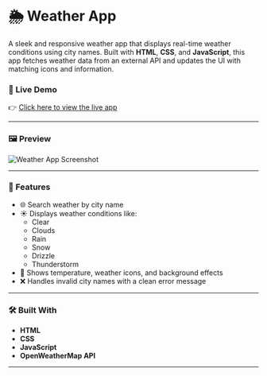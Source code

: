 # 🌦️ Weather App

A sleek and responsive weather app that displays real-time weather conditions using city names. Built with **HTML**, **CSS**, and **JavaScript**, this app fetches weather data from an external API and updates the UI with matching icons and information.

### 🚀 Live Demo  
👉 [Click here to view the live app](https://riyadwivedi01.github.io/weather-app/)

---

### 🖼️ Preview

![Weather App Screenshot](./assets/message/search-city.png)

---

### 🔧 Features

- 🌐 Search weather by city name
- ☀️ Displays weather conditions like:
  - Clear
  - Clouds
  - Rain
  - Snow
  - Drizzle
  - Thunderstorm
- 📍 Shows temperature, weather icons, and background effects
- ❌ Handles invalid city names with a clean error message

---

### 🛠️ Built With

- **HTML**
- **CSS**
- **JavaScript**
- **OpenWeatherMap API**

---




